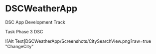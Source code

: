 # DSCWeatherApp
DSC App Development Track

Task Phase 3 DSC

![Alt Text]DSCWeatherApp/Screenshots/CitySearchView.png?raw=true "ChangeCity"
